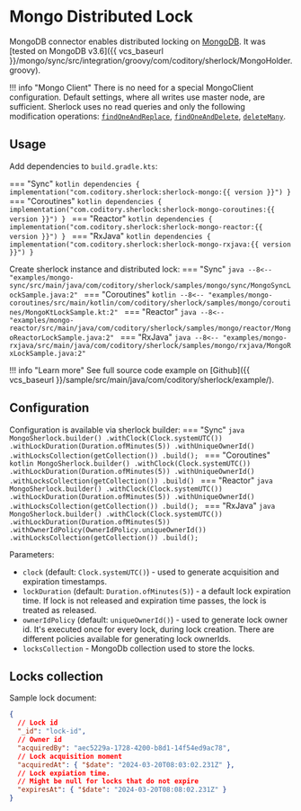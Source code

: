 # Mongo Distributed Lock

MongoDB connector enables distributed locking on [MongoDB](https://www.mongodb.com/).
It was [tested on MongoDB v3.6]({{ vcs_baseurl }}/mongo/sync/src/integration/groovy/com/coditory/sherlock/MongoHolder.groovy).

!!! info "Mongo Client"
    There is no need for a special MongoClient configuration. Default settings, where all writes use master node, are sufficient.
    Sherlock uses no read queries and only the following modification operations:
    [`findOneAndReplace`](https://docs.mongodb.com/manual/reference/method/db.collection.findOneAndReplace/),
    [`findOneAndDelete`](https://docs.mongodb.com/manual/reference/method/db.collection.findOneAndDelete/),
    [`deleteMany`](https://docs.mongodb.com/manual/reference/method/db.collection.deleteMany/).

## Usage

Add dependencies to `build.gradle.kts`:

=== "Sync"
    ```kotlin
    dependencies {
        implementation("com.coditory.sherlock:sherlock-mongo:{{ version }}")
    }
    ```
=== "Coroutines"
    ```kotlin
    dependencies {
        implementation("com.coditory.sherlock:sherlock-mongo-coroutines:{{ version }}")
    }
    ```
=== "Reactor"
    ```kotlin
    dependencies {
        implementation("com.coditory.sherlock:sherlock-mongo-reactor:{{ version }}")
    }
    ```
=== "RxJava"
    ```kotlin
    dependencies {
        implementation("com.coditory.sherlock:sherlock-mongo-rxjava:{{ version }}")
    }
    ```

Create sherlock instance and distributed lock:
=== "Sync"
    ```java
    --8<-- "examples/mongo-sync/src/main/java/com/coditory/sherlock/samples/mongo/sync/MongoSyncLockSample.java:2"
    ```
=== "Coroutines"
    ```kotlin
    --8<-- "examples/mongo-coroutines/src/main/kotlin/com/coditory/sherlock/samples/mongo/coroutines/MongoKtLockSample.kt:2"
    ```
=== "Reactor"
    ```java
    --8<-- "examples/mongo-reactor/src/main/java/com/coditory/sherlock/samples/mongo/reactor/MongoReactorLockSample.java:2"
    ```
=== "RxJava"
    ```java
    --8<-- "examples/mongo-rxjava/src/main/java/com/coditory/sherlock/samples/mongo/rxjava/MongoRxLockSample.java:2"
    ```

!!! info "Learn more"
    See full source code example on  [Github]({{ vcs_baseurl }}/sample/src/main/java/com/coditory/sherlock/example/).

## Configuration

Configuration is available via sherlock builder:
=== "Sync"
    ```java
    MongoSherlock.builder()
        .withClock(Clock.systemUTC())
        .withLockDuration(Duration.ofMinutes(5))
        .withUniqueOwnerId()
        .withLocksCollection(getCollection())
        .build();
    ```
=== "Coroutines"
    ```kotlin
    MongoSherlock.builder()
        .withClock(Clock.systemUTC())
        .withLockDuration(Duration.ofMinutes(5))
        .withUniqueOwnerId()
        .withLocksCollection(getCollection())
        .build()
    ```
=== "Reactor"
    ```java
    MongoSherlock.builder()
        .withClock(Clock.systemUTC())
        .withLockDuration(Duration.ofMinutes(5))
        .withUniqueOwnerId()
        .withLocksCollection(getCollection())
        .build();
    ```
=== "RxJava"
    ```java
    MongoSherlock.builder()
        .withClock(Clock.systemUTC())
        .withLockDuration(Duration.ofMinutes(5))
        .withOwnerIdPolicy(OwnerIdPolicy.uniqueOwnerId())
        .withLocksCollection(getCollection())
        .build();
    ```

Parameters:

- `clock` (default: `Clock.systemUTC()`) - used to generate acquisition and expiration timestamps.
- `lockDuration` (default: `Duration.ofMinutes(5)`) - a default lock expiration time.
  If lock is not released and expiration time passes, the lock is treated as released.
- `ownerIdPolicy` (default: `uniqueOwnerId()`) - used to generate lock owner id.
  It's executed once for every lock, during lock creation.
  There are different policies available for generating lock ownerIds.
- `locksCollection` - MongoDb collection used to store the locks.

## Locks collection

Sample lock document:

```json
{
  // Lock id
  "_id": "lock-id",
  // Owner id
  "acquiredBy": "aec5229a-1728-4200-b8d1-14f54ed9ac78",
  // Lock acquisition moment
  "acquiredAt": { "$date": "2024-03-20T08:03:02.231Z" },
  // Lock expiation time.
  // Might be null for locks that do not expire
  "expiresAt": { "$date": "2024-03-20T08:08:02.231Z" }
}
```
